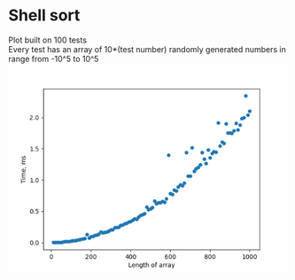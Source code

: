 # Shell sort
Plot built on 100 tests  
Every test has an array of 10*(test number) randomly generated numbers in range from -10^5 to 10^5
![Plot](plot.png)